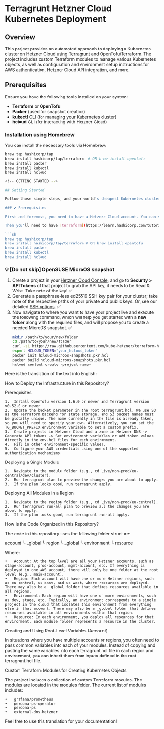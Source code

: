 # Terragrunt Hetzner Cloud Kubernetes Deployment

## Overview

This project provides an automated approach to deploying a Kubernetes cluster on Hetzner Cloud using [Terragrunt](https://terragrunt.gruntwork.io/) and OpenTofu/Terraform. The project includes custom Terraform modules to manage various Kubernetes objects, as well as configuration and environment setup instructions for AWS authentication, Hetzner Cloud API integration, and more.

## Prerequisites

Ensure you have the following tools installed on your system:

- **Terraform** or **OpenTofu**
- **Packer** (used for snapshot creation)
- **kubectl** CLI (for managing your Kubernetes cluster)
- **hcloud** CLI (for interacting with Hetzner Cloud)

### Installation using Homebrew

You can install the necessary tools via Homebrew:

```sh
brew tap hashicorp/tap
brew install hashicorp/tap/terraform  # OR brew install opentofu
brew install packer
brew install kubectl
brew install hcloud

<!-- GETTING STARTED -->

## Getting Started

Follow those simple steps, and your world's cheapest Kubernetes cluster will be up and running.

### ✔️ Prerequisites

First and foremost, you need to have a Hetzner Cloud account. You can sign up for free [here](https://hetzner.com/cloud/).

Then you'll need to have [terraform](https://learn.hashicorp.com/tutorials/terraform/install-cli) or [tofu](https://opentofu.org/docs/intro/install/), [packer](https://developer.hashicorp.com/packer/tutorials/docker-get-started/get-started-install-cli#installing-packer) (for the initial snapshot creation only, no longer needed once that's done), [kubectl](https://kubernetes.io/docs/tasks/tools/) cli and [hcloud](https://github.com/hetznercloud/cli) the Hetzner cli for convenience. The easiest way is to use the [homebrew](https://brew.sh/) package manager to install them (available on Linux, Mac, and Windows Linux Subsystem).

```sh
brew tap hashicorp/tap
brew install hashicorp/tap/terraform # OR brew install opentofu
brew install packer
brew install kubectl
brew install hcloud
```

### 💡 [Do not skip] OpenSUSE MicroOS snapshot

1. Create a project in your [Hetzner Cloud Console](https://console.hetzner.cloud/), and go to **Security > API Tokens** of that project to grab the API key, it needs to be Read & Write. Take note of the key! ✅
2. Generate a passphrase-less ed25519 SSH key pair for your cluster; take note of the respective paths of your private and public keys. Or, see our detailed [SSH options](https://github.com/kube-hetzner/terraform-hcloud-kube-hetzner/blob/master/docs/ssh.md). ✅
3. Now navigate to where you want to have your project live and execute the following command, which will help you get started with a **new folder** along with the required files, and will propose you to create a needed MicroOS snapshot. ✅
   ```sh
   mkdir /path/to/your/new/folder
   cd /path/to/your/new/folder
   curl -sL https://raw.githubusercontent.com/kube-hetzner/terraform-hcloud-kube-hetzner/master/packer-template/hcloud-microos-snapshots.pkr.hcl -o hcloud-microos-snapshots.pkr.hcl
   export HCLOUD_TOKEN="your_hcloud_token"
   packer init hcloud-microos-snapshots.pkr.hcl
   packer build hcloud-microos-snapshots.pkr.hcl
   hcloud context create <project-name>
   ```

Here is the translation of the text into English:

How to Deploy the Infrastructure in this Repository?

Prerequisites

	1.	Install OpenTofu version 1.6.0 or newer and Terragrunt version v0.52.0 or newer.
	2.	Update the bucket parameter in the root terragrunt.hcl. We use S3 as the Terraform backend for state storage, and S3 bucket names must be globally unique. The name currently in the file is already taken, so you will need to specify your own. Alternatively, you can set the TG_BUCKET_PREFIX environment variable to set a custom prefix.
	3.	Create projects in Hetzner Cloud and a zone in Hetzner DNS -> Generate API tokens -> Set environment variables or add token values directly in the env.hcl files for each environment.
	4.	Fill in other environment-specific values.
	5.	Configure your AWS credentials using one of the supported authentication mechanisms.

Deploying a Single Module

	1.	Navigate to the module folder (e.g., cd live/non-prod/eu-central/dev/cluster).
	2.	Run terragrunt plan to preview the changes you are about to apply.
	3.	If the plan looks good, run terragrunt apply.

Deploying All Modules in a Region

	1.	Navigate to the region folder (e.g., cd live/non-prod/eu-central).
	2.	Run terragrunt run-all plan to preview all the changes you are about to apply.
	3.	If the plan looks good, run terragrunt run-all apply.

How is the Code Organized in this Repository?

The code in this repository uses the following folder structure:

account
 └ _global
 └ region
    └ _global
    └ environment
       └ resource

Where:

	•	Account: At the top level are all your Hetzner accounts, such as stage-account, prod-account, mgmt-account, etc. If everything is deployed in one AWS account, there will only be one folder at the root level (e.g., main-account).
	•	Region: Each account will have one or more Hetzner regions, such as eu-central, us-east, and us-west, where resources are deployed. There may also be a _global folder that defines resources available in all regions.
	•	Environment: Each region will have one or more environments, such as dev, stage, etc. Typically, an environment corresponds to a single project in the cloud that isolates this environment from everything else in that account. There may also be a _global folder that defines resources available in all environments within that region.
	•	Resource: In each environment, you deploy all resources for that environment. Each module folder represents a resource in the cluster.

Creating and Using Root-Level Variables (Account)

In situations where you have multiple accounts or regions, you often need to pass common variables into each of your modules. Instead of copying and pasting the same variables into each terragrunt.hcl file in each region and environment, you can inherit them from inputs defined in the root terragrunt.hcl file.

Custom Terraform Modules for Creating Kubernetes Objects

The project includes a collection of custom Terraform modules. The modules are located in the modules folder. The current list of modules includes:

	•	grafana/prometheus
	•	percona-ps-operator
	•	percona-ps
	•	external-dns-hetzner

Feel free to use this translation for your documentation!
